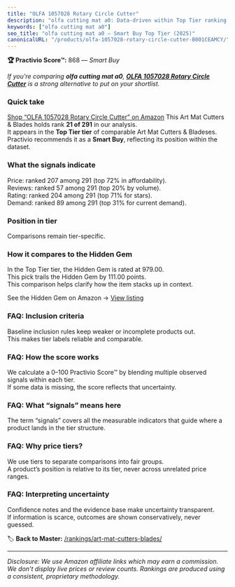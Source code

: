 ```yaml
---
title: "OLFA 1057028 Rotary Circle Cutter"
description: "olfa cutting mat a0: Data-driven within Top Tier ranking using the Practivio Score™. Positioned by quality, value, demand, findability, momentum."
keywords: ["olfa cutting mat a0"]
seo_title: "olfa cutting mat a0 — Smart Buy Top Tier (2025)"
canonicalURL: "/products/olfa-1057028-rotary-circle-cutter-B001CEAMCY/"
---
```


**🏆 Practivio Score™:** 868 — _Smart Buy_


*If you're comparing **olfa cutting mat a0**, **[OLFA 1057028 Rotary Circle Cutter](https://www.amazon.com/dp/B001CEAMCY?tag=practivio-20)** is a strong alternative to put on your shortlist.*
### Quick take
[Shop “OLFA 1057028 Rotary Circle Cutter” on Amazon](https://www.amazon.com/dp/B001CEAMCY?tag=practivio-20)
This Art Mat Cutters & Blades holds rank **21 of 291** in our analysis.  
It appears in the **Top Tier tier** of comparable Art Mat Cutters & Bladeses.  
Practivio recommends it as a **Smart Buy**, reflecting its position within the dataset.

### What the signals indicate
Price: ranked 207 among 291 (top 72% in affordability).  
Reviews: ranked 57 among 291 (top 20% by volume).  
Rating: ranked 204 among 291 (top 71% for stars).  
Demand: ranked 89 among 291 (top 31% for current demand).

### Position in tier
Comparisons remain tier-specific.

### How it compares to the Hidden Gem
In the Top Tier tier, the Hidden Gem is rated at 979.00.  
This pick trails the Hidden Gem by 111.00 points.  
This comparison helps clarify how the item stacks up in context.  

See the Hidden Gem on Amazon → [View listing](https://www.amazon.com/dp/B08XJKWGSS?tag=practivio-20)

### FAQ: Inclusion criteria
Baseline inclusion rules keep weaker or incomplete products out.  
This makes tier labels reliable and comparable.

### FAQ: How the score works
We calculate a 0–100 Practivio Score™ by blending multiple observed signals within each tier.  
If some data is missing, the score reflects that uncertainty.

### FAQ: What “signals” means here
The term “signals” covers all the measurable indicators that guide where a product lands in the tier structure.

### FAQ: Why price tiers?
We use tiers to separate comparisons into fair groups.  
A product’s position is relative to its tier, never across unrelated price ranges.

### FAQ: Interpreting uncertainty
Confidence notes and the evidence base make uncertainty transparent.  
If information is scarce, outcomes are shown conservatively, never guessed.


🏷️ **Back to Master:** [/rankings/art-mat-cutters-blades/](/rankings/art-mat-cutters-blades/)

---
_Disclosure: We use Amazon affiliate links which may earn a commission. We don’t display live prices or review counts. Rankings are produced using a consistent, proprietary methodology._

